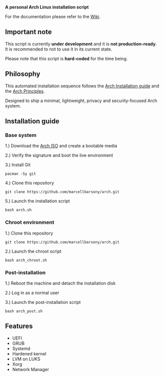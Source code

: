 **A personal Arch Linux installation script**

For the documentation please refer to the [Wiki](https://github.com/marcellbarsony/linux/wiki "Wiki - Installation script").

## Important note

This script is currently **under development** and it is **not production-ready**. It is recommended to not to use it in its current state.

Please note that this script is **hard-coded** for the time being.

## Philosophy

This automated installation sequence follows the [Arch Installation guide](https://wiki.archlinux.org/title/installation_guide) and the [Arch Principles](https://wiki.archlinux.org/title/Arch_Linux#Principles). 

Designed to ship a minimal, lightweight, privacy and security-focused Arch system.

## Installation guide

### Base system

1.) Download the [Arch ISO](https://archlinux.org/download/) and create a bootable media

2.) Verify the signature and boot the live environment

3.) Install Git   
```
pacman -Sy git
```
4.) Clone this repository
```
git clone https://github.com/marcellbarsony/arch.git
```
5.) Launch the installation script
```
bash arch.sh
```

### Chroot environment

1.) Clone this repository
```
git clone https://github.com/marcellbarsony/arch.git
```
2.) Launch the chroot script
```
bash arch_chroot.sh
```
### Post-installation

1.) Reboot the machine and detach the installation disk

2.) Log in as a normal user

3.) Launch the post-installation script
```
bash arch_post.sh
```

## Features

- UEFI
- GRUB
- Systemd
- Hardened kernel
- LVM on LUKS
- Xorg
- Network Manager
